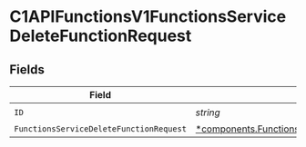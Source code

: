# C1APIFunctionsV1FunctionsServiceDeleteFunctionRequest


## Fields

| Field                                                                                                                 | Type                                                                                                                  | Required                                                                                                              | Description                                                                                                           |
| --------------------------------------------------------------------------------------------------------------------- | --------------------------------------------------------------------------------------------------------------------- | --------------------------------------------------------------------------------------------------------------------- | --------------------------------------------------------------------------------------------------------------------- |
| `ID`                                                                                                                  | *string*                                                                                                              | :heavy_check_mark:                                                                                                    | N/A                                                                                                                   |
| `FunctionsServiceDeleteFunctionRequest`                                                                               | [*components.FunctionsServiceDeleteFunctionRequest](../../models/components/functionsservicedeletefunctionrequest.md) | :heavy_minus_sign:                                                                                                    | N/A                                                                                                                   |